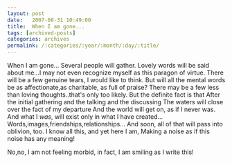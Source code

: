 ```yaml
---
layout: post
date:	2007-08-31 10:49:00
title:  When I am gone...
tags: [archived-posts]
categories: archives
permalink: /:categories/:year/:month/:day/:title/
---
```

When I am gone...
Several people will gather.
Lovely words will be said about me...I may not even recognize myself as this paragon of virtue.
There will be a few genuine tears, I would like to think.
But will all the mental words be as affectionate,as charitable, as full of praise?
There may be a few less than loving thoughts..that's only too likely.
But the definite fact is that 
After the initial gathering and the talking and the discussing
The waters will close over the fact of my departure
And the world will get on, as if I never was.
And what I *was*, will exist only in what I have created...
Words,images,friendships,relationships...
And soon, all of that will pass into oblivion, too.
I know all this, and yet here I am,
Making a noise as if this noise has any meaning!


No,no, I am not feeling morbid, in fact, I am smiling as I write this!
